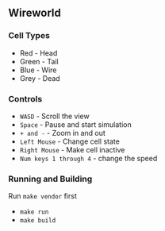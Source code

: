 ## Wireworld
 
### Cell Types
* Red - Head
* Green - Tail
* Blue - Wire
* Grey - Dead

### Controls 
* `WASD` - Scroll the view
* `Space` - Pause and start simulation
* `+ and -`  - Zoom in and out
* `Left Mouse` - Change cell state
* `Right Mouse` - Make cell inactive
* `Num keys 1 through 4` - change the speed

### Running and Building
Run `make vendor` first
* `make run`
* `make build`
